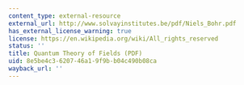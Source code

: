 ```yaml
---
content_type: external-resource
external_url: http://www.solvayinstitutes.be/pdf/Niels_Bohr.pdf
has_external_license_warning: true
license: https://en.wikipedia.org/wiki/All_rights_reserved
status: ''
title: Quantum Theory of Fields (PDF)
uid: 8e5be4c3-6207-46a1-9f9b-b04c490b08ca
wayback_url: ''
---
```

